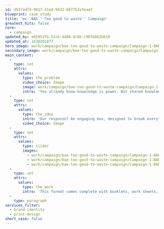 ```yaml
---
id: d927adf9-981f-41ed-9432-667752e3eaaf
blueprint: case_study
title: 'mc- BAE ''Too good to waste'' Campaign'
greatest_hits: false
core:
  - campaign
updated_by: e85953fb-52c6-4488-8c8b-c90f68b2bb10
updated_at: 1638201877
hero_image: work/campaign/bae-too-good-to-waste-campaign/Campaign-1-BAE-Full-Image-1360x768.5.jpg
secondary_image: work/campaign/bae-too-good-to-waste-campaign/Campaign-1-BAE-Secondary-Image-896x597.jpg
main_content:
  -
    type: set
    attrs:
      values:
        type: the_problem
        video_choice: Image
        image: work/campaign/bae-too-good-to-waste-campaign/Campaign-1-BAE-Large-927x522.jpg
        intro: 'You already know knowledge is power. But shared knowledge is dynamite. And that''s doubly true when it comes to understanding what we can do to improve our impact on environment. That''s why BAE Systems came to us to help them share what they''re doing to reduce their environmental impact.'
  -
    type: set
    attrs:
      values:
        type: the_idea
        intro: 'Our response? An engaging box, designed to break everything down into engaging and manageable chunks.'
        video_choice: Image
  -
    type: set
    attrs:
      values:
        type: slider
        images:
          - work/campaign/bae-too-good-to-waste-campaign/Campaign-1-BAE-Small-Image-740x416.25-1.jpg
          - work/campaign/bae-too-good-to-waste-campaign/Campaign-1-BAE-Small-Image-740x416.25-2.jpg
          - work/campaign/bae-too-good-to-waste-campaign/Campaign-1-BAE-Small-Image-740x416.25-3.jpg
  -
    type: set
    attrs:
      values:
        type: the_work
        intro: 'This format comes complete with booklets, work sheets, training resources and lanyard reminders to give everyone a one-stop resource for everything environmental. Employees loved it and got the message loud and clear. '
  -
    type: paragraph
services_filter:
  - brand-identity
  - print-design
short_case: false
---
```

